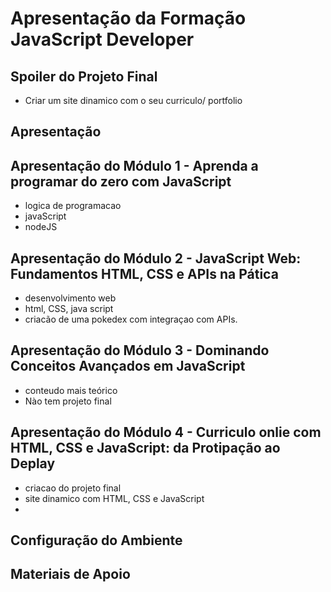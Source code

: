 # Apresentação da Formação JavaScript Developer

## Spoiler do Projeto Final
- Criar um site dinamico com o seu curriculo/ portfolio

## Apresentação

## Apresentação do Módulo 1 - Aprenda a programar do zero com JavaScript
- logica de programacao
- javaScript
- nodeJS

## Apresentação do Módulo 2 - JavaScript Web: Fundamentos HTML, CSS e APIs na Pática
- desenvolvimento web
- html, CSS, java script
- criacão de uma pokedex com integraçao com APIs.

## Apresentação do Módulo 3 - Dominando Conceitos Avançados em JavaScript
- conteudo mais teórico
- Nào tem projeto final

## Apresentação do Módulo 4 - Curriculo onlie com HTML, CSS e JavaScript: da Protipação ao Deplay
- criacao do projeto final
- site dinamico com HTML, CSS e JavaScript
- 
## Configuração do Ambiente

## Materiais de Apoio
